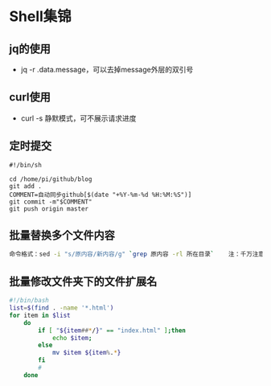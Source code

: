 # Shell集锦

## jq的使用
- jq -r .data.message，可以去掉message外层的双引号

## curl使用

- curl -s 静默模式，可不展示请求进度

## 定时提交

```shell
#!/bin/sh

cd /home/pi/github/blog
git add .
COMMENT=自动同步github[$(date "+%Y-%m-%d %H:%M:%S")]
git commit -m"$COMMENT"
git push origin master
```

## 批量替换多个文件内容
```sh
命令格式：sed -i "s/原内容/新内容/g" `grep 原内容 -rl 所在目录`    注：千万注意这个符号【`】，是【最左上角】那个符号不是单引号
```

## 批量修改文件夹下的文件扩展名

```sh
#!/bin/bash
list=$(find . -name '*.html')
for item in $list
    do
        if [ "${item##*/}" == "index.html" ];then
            echo $item;
        else
            mv $item ${item%.*}
        fi
        #
    done
```